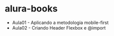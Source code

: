 # alura-books

- Aula01 - Aplicando a metodologia mobile-first
- Aula02 - Criando Header Flexbox e @import